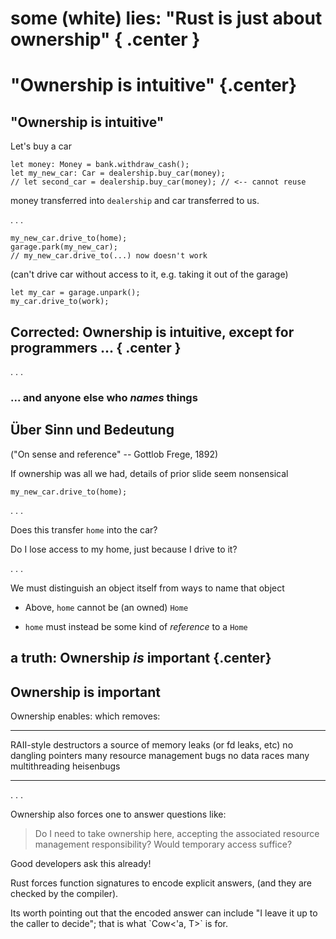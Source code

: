 # some (white) lies: "Rust is just about ownership" { .center }

# "Ownership is intuitive" {.center}

## "Ownership is intuitive"

Let's buy a car

``` {.rust}
let money: Money = bank.withdraw_cash();
let my_new_car: Car = dealership.buy_car(money);
// let second_car = dealership.buy_car(money); // <-- cannot reuse
```

money transferred into `dealership`
and car transferred to us.

. . .

``` {.rust}
my_new_car.drive_to(home);
garage.park(my_new_car);
// my_new_car.drive_to(...) now doesn't work
```

(can't drive car without access to it, e.g. taking it
out of the garage)

``` {.rust}
let my_car = garage.unpark();
my_car.drive_to(work);
```

## Corrected: Ownership is intuitive, except for programmers ... { .center }

. . .

### ... and anyone else who *names* things

## Über Sinn und Bedeutung

("On sense and reference" -- Gottlob Frege, 1892)

If ownership was all we had, details of prior slide seem nonsensical

``` {.rust}
my_new_car.drive_to(home);
```

. . .

Does this transfer `home` into the car?

Do I lose access to my home, just because I drive to it?

. . .

We must distinguish an object itself from ways to name that object

 * Above, `home` cannot be (an owned) `Home`

 * `home` must instead be some kind of *reference* to a `Home`

## a truth: Ownership *is* important {.center}

## Ownership is important

Ownership enables:       which removes:
----------------------   -------------------------------------------
RAII-style destructors   a source of memory leaks (or fd leaks, etc)
no dangling pointers     many resource management bugs
no data races            many multithreading heisenbugs
----------------------   -------------------------------------------

. . .

Ownership also forces one to answer questions like:

> Do I need to take ownership here, accepting the associated
> resource management responsibility? Would temporary
> access suffice?

Good developers ask this already!

Rust forces function signatures to encode explicit answers,
(and they are checked by the compiler).

<div class="notes">
Its worth pointing out that the encoded answer can
include "I leave it up to the caller to decide";
that is what `Cow<'a, T>` is for.
</div>
